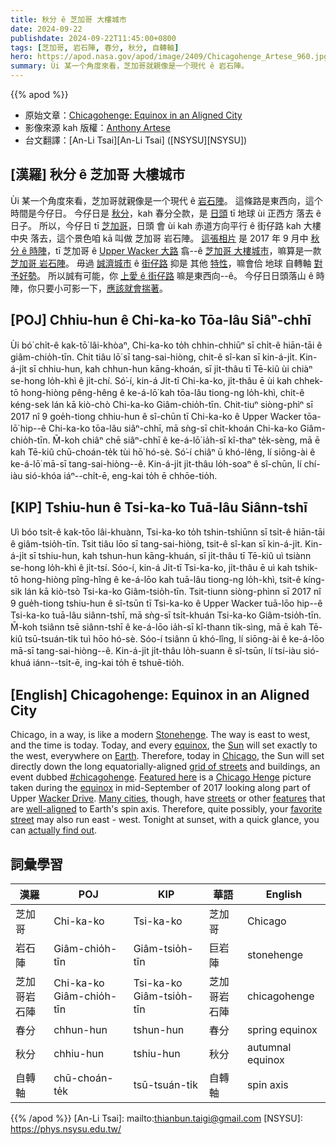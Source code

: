 ```yaml
---
title: 秋分 ê 芝加哥 大樓城市
date: 2024-09-22
publishdate: 2024-09-22T11:45:00+0800
tags: [芝加哥, 岩石陣, 春分, 秋分, 自轉軸]
hero: https://apod.nasa.gov/apod/image/2409/Chicagohenge_Artese_960.jpg
summary: Ùi 某一个角度來看，芝加哥就親像是一个現代 ê 岩石陣。
---
```


{{% apod %}}

- 原始文章：[Chicagohenge: Equinox in an Aligned City](https://apod.nasa.gov/apod/ap240922.html)
- 影像來源 kah 版權：[Anthony Artese](https://x.com/anthony_artese)
- 台文翻譯：[An-Li Tsai][An-Li Tsai] ([NSYSU][NSYSU])

## [漢羅] 秋分 ê 芝加哥 大樓城市
Ùi 某一个角度來看，芝加哥就親像是一个現代 ê [岩石陣][Stonehenge]。
這條路是東西向，這个時間是今仔日。
今仔日是 [秋分][equinox 1]，kah 春分仝款，是 [日頭][Sun] tī 地球 ùi 正西方 落去 ê 日子。
所以，今仔日 tī [芝加哥][Chicago]，日頭 會 ùi kah 赤道方向平行 ê 街仔路 kah 大樓 中央 落去，這个景色咱 kā 叫做 芝加哥 岩石陣。
[這張相片][Featured here] 是 2017 年 9 月中 [秋分 ê 時陣][equinox 2]，tī 芝加哥 ê [Upper Wacker 大路][Wacker Drive] 翕--ê [芝加哥 大樓城市][Chicago Henge]，嘛算是一款 [芝加哥 岩石陣][#chicagohenge]。
毋過 [誠濟城市][Many cities] ê [街仔路][streets] 抑是 其他 [特性][features]，嘛會佮 地球 自轉軸 [對予好勢][well-aligned]。
所以誠有可能，你 [上愛 ê 街仔路][favorite street] 嘛是東西向--ê。
今仔日日頭落山 ê 時陣，你只要小可影一下，[應該就會揣著][actually find out]。

## [POJ] Chhiu-hun ê Chi-ka-ko Tōa-lâu Siâⁿ-chhī
Ùi bó͘ chi̍t-ê kak-tō͘ lâi-khòaⁿ, Chi-ka-ko to̍h chhin-chhiūⁿ sī chi̍t-ê hiān-tāi ê giâm-chio̍h-tīn.
Chit tiâu lō͘ sī tang-sai-hiòng, chit-ê sî-kan sī kin-á-ji̍t.
Kin-á-ji̍t sī chhiu-hun, kah chhun-hun kāng-khoán, sī ji̍t-thâu tī Tē-kiû ùi chiàⁿ se-hong lo̍h-khì ê ji̍t-chí.
Só͘-í, kin-á Ji̍t-tī Chi-ka-ko, ji̍t-thâu ē ùi kah chhek-tō hong-hiòng pêng-hêng ê ke-á-lō͘ kah tōa-lâu tiong-ng lo̍h-khì, chit-ê kéng-sek lán kā kiò-chò Chi-ka-ko Giâm-chio̍h-tīn.
Chit-tiuⁿ siòng-phìⁿ sī 2017 nî 9 goe̍h-tiong chhiu-hun ê sî-chūn tī Chi-ka-ko ê Upper Wacker tōa-lō͘ hip--ê Chi-ka-ko tōa-lâu siâⁿ-chhī, mā sǹg-sī chi̍t-khoán Chi-ka-ko Giâm-chio̍h-tīn.
M̄-koh chiâⁿ chē siâⁿ-chhī ê ke-á-lō͘ ia̍h-sī kî-thaⁿ te̍k-sèng, mā ē kah Tē-kiû chū-choán-te̍k tùi hō͘ hó-sè.
Só͘-í chiâⁿ ū khó-lêng, lí siōng-ài ê ke-á-lō͘ mā-sī tang-sai-hiòng--ê.
Kin-á-ji̍t ji̍t-thâu lo̍h-soaⁿ ê sî-chūn, lí chí-iàu sió-khóa iáⁿ--chi̍t-ē, eng-kai to̍h ē chhōe-tio̍h.

## [KIP] Tshiu-hun ê Tsi-ka-ko Tuā-lâu Siânn-tshī
Uì bóo tsi̍t-ê kak-tōo lâi-khuànn, Tsi-ka-ko to̍h tshin-tshiūnn sī tsi̍t-ê hiān-tāi ê giâm-tsio̍h-tīn.
Tsit tiâu lōo sī tang-sai-hiòng, tsit-ê sî-kan sī kin-á-ji̍t.
Kin-á-ji̍t sī tshiu-hun, kah tshun-hun kāng-khuán, sī ji̍t-thâu tī Tē-kiû uì tsiànn se-hong lo̍h-khì ê ji̍t-tsí.
Sóo-í, kin-á Ji̍t-tī Tsi-ka-ko, ji̍t-thâu ē uì kah tshik-tō hong-hiòng pîng-hîng ê ke-á-lōo kah tuā-lâu tiong-ng lo̍h-khì, tsit-ê kíng-sik lán kā kiò-tsò Tsi-ka-ko Giâm-tsio̍h-tīn.
Tsit-tiunn siòng-phìnn sī 2017 nî 9 gue̍h-tiong tshiu-hun ê sî-tsūn tī Tsi-ka-ko ê Upper Wacker tuā-lōo hip--ê Tsi-ka-ko tuā-lâu siânn-tshī, mā sǹg-sī tsi̍t-khuán Tsi-ka-ko Giâm-tsio̍h-tīn.
M̄-koh tsiânn tsē siânn-tshī ê ke-á-lōo ia̍h-sī kî-thann ti̍k-sìng, mā ē kah Tē-kiû tsū-tsuán-ti̍k tuì hōo hó-sè.
Sóo-í tsiânn ū khó-lîng, lí siōng-ài ê ke-á-lōo mā-sī tang-sai-hiòng--ê.
Kin-á-ji̍t ji̍t-thâu lo̍h-suann ê sî-tsūn, lí tsí-iàu sió-khuá iánn--tsi̍t-ē, ing-kai to̍h ē tshuē-tio̍h.

## [English] Chicagohenge: Equinox in an Aligned City
Chicago, in a way, is like a modern [Stonehenge][Stonehenge].
The way is east to west, and the time is today.
Today, and every [equinox][equinox 1], the [Sun][Sun] will set exactly to the west, everywhere on [Earth][Earth].
Therefore, today in [Chicago][Chicago], the Sun will set directly down the long equatorially-aligned [grid of streets][grid of streets] and buildings, an event dubbed [#chicagohenge][#chicagohenge].
[Featured here][Featured here] is a [Chicago Henge][Chicago Henge] picture taken during the [equinox][equinox 2] in mid-September of 2017 looking along part of Upper [Wacker Drive][Wacker Drive].
[Many cities][Many cities], though, have [streets][streets] or other [features][features] that are [well-aligned][well-aligned] to Earth's spin axis.
Therefore, quite possibly, your [favorite street][favorite street] may also run east - west.
Tonight at sunset, with a quick glance, you can [actually find out][actually find out].

## 詞彙學習
|漢羅|POJ|KIP|華語|English|
|-|-|-|-|-|
| 芝加哥 | Chi-ka-ko | Tsi-ka-ko | 芝加哥 | Chicago |
| 岩石陣 | Giâm-chio̍h-tīn | Giâm-tsio̍h-tīn | 巨岩陣 | stonehenge |
| 芝加哥岩石陣 | Chi-ka-ko Giâm-chio̍h-tīn | Tsi-ka-ko Giâm-tsio̍h-tīn | 芝加哥岩石陣 | chicagohenge |
| 春分 | chhun-hun | tshun-hun | 春分 | spring equinox |
| 秋分 | chhiu-hun | tshiu-hun | 秋分 | autumnal equinox |
| 自轉軸 | chū-choán-te̍k | tsū-tsuán-ti̍k | 自轉軸 | spin axis |

{{% /apod %}}
[An-Li Tsai]: mailto:thianbun.taigi@gmail.com
[NSYSU]: https://phys.nsysu.edu.tw/

[copyright]: https://apod.nasa.gov/apod/fap/lib/about_apod.html#srapply
[License3]: https://creativecommons.org/licenses/by/3.0/
[License2]:https://creativecommons.org/licenses/by-nc-nd/2.0/

[Stonehenge]:https://en.wikipedia.org/wiki/Stonehenge
[equinox 1]:https://apod.nasa.gov/apod/ap210922.html
[Sun]:https://science.nasa.gov/sun/
[Earth]:https://science.nasa.gov/earth/facts/
[Chicago]:https://en.wikipedia.org/wiki/Chicago
[grid of streets]:https://www.domu.com/blog/decoding-the-chicago-street-grid-system
[#chicagohenge]:https://twitter.com/search?q=%23chicagohenge
[Featured here]:https://twitter.com/anthony_artese/status/910309187049148417
[Chicago Henge]:http://www.chicagotribune.com/news/ct-viewing-chicagohenge-when-and-how-it-works-20150922s-htmlstory.html
[equinox 2]:https://blogs.nasa.gov/Watch_the_Skies/tag/equinox/
[Wacker Drive]:https://en.wikipedia.org/wiki/Wacker_Drive
[Many cities]:https://www.citylab.com/transportation/2016/03/mapping-street-numbering-us-new-york-philadelphia/472809/
[streets]:https://apod.nasa.gov/apod/ap240319.html
[features]:https://apod.nasa.gov/apod/ap170621.html
[well-aligned]:https://apod.nasa.gov/apod/ap140706.html
[favorite street]:http://static.boredpanda.com/blog/wp-content/uploads/2016/01/police-rescue-sloth-cross-highway-ecuador-6.jpg
[actually find out]:https://as2.ftcdn.net/v2/jpg/00/34/33/73/1000_F_34337307_NVRxBN6qAPMSzwlLvHk91LZHTnPPemts.jpg
